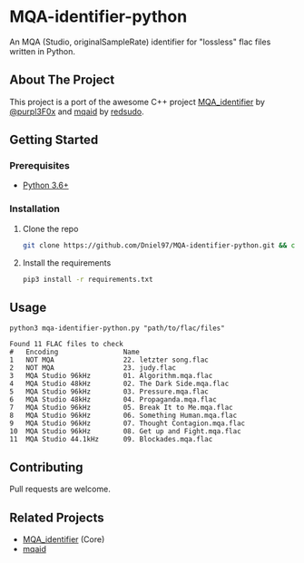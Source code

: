 # MQA-identifier-python

An MQA (Studio, originalSampleRate) identifier for "lossless" flac files written in Python.

## About The Project

This project is a port of the awesome C++ project [MQA_identifier](https://github.com/purpl3F0x/MQA_identifier) by
[@purpl3F0x](https://github.com/purpl3F0x) and [mqaid](https://github.com/redsudo/mqaid) by
[redsudo](https://github.com/redsudo).

## Getting Started

### Prerequisites

- [Python 3.6+](https://python.org/)

### Installation

1. Clone the repo

    ```sh
    git clone https://github.com/Dniel97/MQA-identifier-python.git && cd MQA-identifier-python
    ```

2. Install the requirements

    ```sh
    pip3 install -r requirements.txt
    ```

## Usage

```shell
python3 mqa-identifier-python.py "path/to/flac/files"
```

```
Found 11 FLAC files to check
#	Encoding				Name
1	NOT MQA					22. letzter song.flac
2	NOT MQA					23. judy.flac
3	MQA Studio 96kHz		01. Algorithm.mqa.flac
4	MQA Studio 48kHz		02. The Dark Side.mqa.flac
5	MQA Studio 96kHz		03. Pressure.mqa.flac
6	MQA Studio 48kHz		04. Propaganda.mqa.flac
7	MQA Studio 96kHz		05. Break It to Me.mqa.flac
8	MQA Studio 96kHz		06. Something Human.mqa.flac
9	MQA Studio 96kHz		07. Thought Contagion.mqa.flac
10	MQA Studio 96kHz		08. Get up and Fight.mqa.flac
11	MQA Studio 44.1kHz		09. Blockades.mqa.flac
```

## Contributing

Pull requests are welcome.

## Related Projects

- [MQA_identifier](https://github.com/purpl3F0x/MQA_identifier) (Core)
- [mqaid](https://github.com/redsudo/mqaid)
